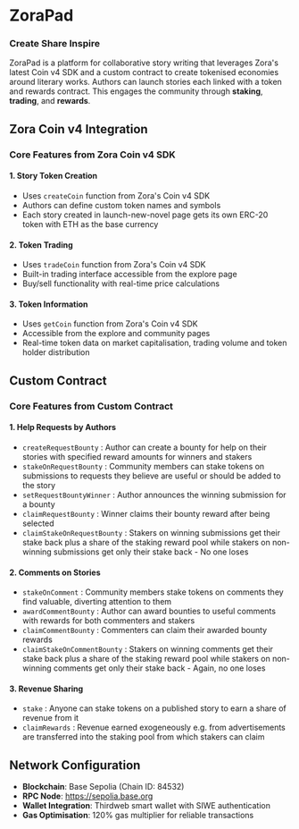# ZoraPad

### Create Share Inspire

ZoraPad is a platform for collaborative story writing that leverages Zora's latest Coin v4 SDK and a custom contract to create tokenised economies around literary works. Authors can launch stories each linked with a token and rewards contract. This engages the community through **staking**, **trading**, and **rewards**.

## Zora Coin v4 Integration

### Core Features from Zora Coin v4 SDK

#### 1. **Story Token Creation**

- Uses `createCoin` function from Zora's Coin v4 SDK
- Authors can define custom token names and symbols
- Each story created in launch-new-novel page gets its own ERC-20 token with ETH as the base currency

#### 2. **Token Trading**

- Uses `tradeCoin` function from Zora's Coin v4 SDK
- Built-in trading interface accessible from the explore page
- Buy/sell functionality with real-time price calculations

#### 3. **Token Information**

- Uses `getCoin` function from Zora's Coin v4 SDK
- Accessible from the explore and community pages
- Real-time token data on market capitalisation, trading volume and token holder distribution

## Custom Contract

### Core Features from Custom Contract

#### 1. **Help Requests by Authors**

- `createRequestBounty` : Author can create a bounty for help on their stories with specified reward amounts for winners and stakers
- `stakeOnRequestBounty` : Community members can stake tokens on submissions to requests they believe are useful or should be added to the story
- `setRequestBountyWinner` : Author announces the winning submission for a bounty
- `claimRequestBounty` : Winner claims their bounty reward after being selected
- `claimStakeOnRequestBounty` : Stakers on winning submissions get their stake back plus a share of the staking reward pool while stakers on non-winning submissions get only their stake back - No one loses

#### 2. **Comments on Stories**

- `stakeOnComment` : Community members stake tokens on comments they find valuable, diverting attention to them
- `awardCommentBounty` : Author can award bounties to useful comments with rewards for both commenters and stakers
- `claimCommentBounty` : Commenters can claim their awarded bounty rewards
- `claimStakeOnCommentBounty` : Stakers on winning comments get their stake back plus a share of the staking reward pool while stakers on non-winning comments get only their stake back - Again, no one loses

#### 3. **Revenue Sharing**

- `stake` : Anyone can stake tokens on a published story to earn a share of revenue from it
- `claimRewards` : Revenue earned exogeneously e.g. from advertisements are transferred into the staking pool from which stakers can claim

## Network Configuration

- **Blockchain**: Base Sepolia (Chain ID: 84532)
- **RPC Node**: https://sepolia.base.org
- **Wallet Integration**: Thirdweb smart wallet with SIWE authentication
- **Gas Optimisation**: 120% gas multiplier for reliable transactions
